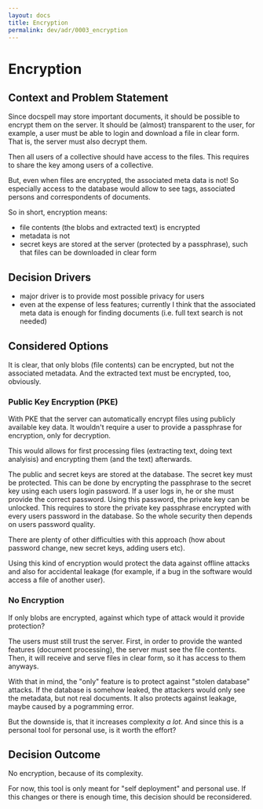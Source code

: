 ```yaml
---
layout: docs
title: Encryption
permalink: dev/adr/0003_encryption
---
```


# Encryption


## Context and Problem Statement

Since docspell may store important documents, it should be possible to
encrypt them on the server. It should be (almost) transparent to the
user, for example, a user must be able to login and download a file in
clear form. That is, the server must also decrypt them.

Then all users of a collective should have access to the files. This
requires to share the key among users of a collective.

But, even when files are encrypted, the associated meta data is not!
So especially access to the database would allow to see tags,
associated persons and correspondents of documents.

So in short, encryption means:

- file contents (the blobs and extracted text) is encrypted
- metadata is not
- secret keys are stored at the server (protected by a passphrase),
  such that files can be downloaded in clear form


## Decision Drivers

* major driver is to provide most possible privacy for users
* even at the expense of less features; currently I think that the
  associated meta data is enough for finding documents (i.e. full text
  search is not needed)

## Considered Options

It is clear, that only blobs (file contents) can be encrypted, but not
the associated metadata. And the extracted text must be encrypted,
too, obviously.


### Public Key Encryption (PKE)

With PKE that the server can automatically encrypt files using
publicly available key data. It wouldn't require a user to provide a
passphrase for encryption, only for decryption.

This would allows for first processing files (extracting text, doing
text analyisis) and encrypting them (and the text) afterwards.

The public and secret keys are stored at the database. The secret key
must be protected. This can be done by encrypting the passphrase to
the secret key using each users login password. If a user logs in, he
or she must provide the correct password. Using this password, the
private key can be unlocked. This requires to store the private key
passphrase encrypted with every users password in the database. So the
whole security then depends on users password quality.

There are plenty of other difficulties with this approach (how about
password change, new secret keys, adding users etc).

Using this kind of encryption would protect the data against offline
attacks and also for accidental leakage (for example, if a bug in the
software would access a file of another user).


### No Encryption

If only blobs are encrypted, against which type of attack would it
provide protection?

The users must still trust the server. First, in order to provide the
wanted features (document processing), the server must see the file
contents. Then, it will receive and serve files in clear form, so it
has access to them anyways.

With that in mind, the "only" feature is to protect against "stolen
database" attacks. If the database is somehow leaked, the attackers
would only see the metadata, but not real documents. It also protects
against leakage, maybe caused by a pogramming error.

But the downside is, that it increases complexity *a lot*. And since
this is a personal tool for personal use, is it worth the effort?


## Decision Outcome

No encryption, because of its complexity.

For now, this tool is only meant for "self deployment" and personal
use. If this changes or there is enough time, this decision should be
reconsidered.
